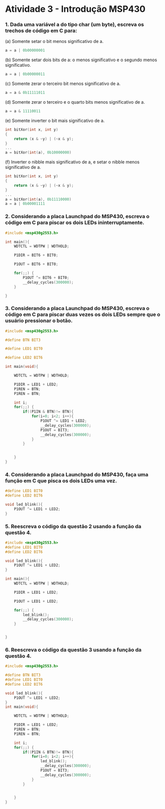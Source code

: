 # Atividade 3 - Introdução MSP430

### 1. Dada uma variável a do tipo char (um byte), escreva os trechos de código em C para: 

(a) Somente setar o bit menos significativo de a.
```C
a = a | 0b00000001
```

(b) Somente setar dois bits de a: o menos significativo e o segundo menos significativo. 
```C
a = a | 0b00000011
```

(c) Somente zerar o terceiro bit menos significativo de a. 
```C
a = a & 0b11111011
```

(d) Somente zerar o terceiro e o quarto bits menos significativo de a. 
```C
a = a & 11110011
```

(e) Somente inverter o bit mais significativo de a. 
```C
int bitXor(int x, int y)
{
    return (x & ~y) | (~x & y);
}
... 
a = bitXor(int(a), 0b10000000)
```

(f) Inverter o nibble mais significativo de a, e setar o nibble menos significativo de a.
```C
int bitXor(int x, int y)
{
    return (x & ~y) | (~x & y);
}
... 
a = bitXor(int(a), 0b11110000)
a = a | 0b00001111

```

### 2. Considerando a placa Launchpad do MSP430, escreva o código em C para piscar os dois LEDs ininterruptamente.
```C
#include <msp430g2553.h>

int main(){
	WDTCTL = WDTPW | WDTHOLD;	

	P1DIR = BIT6 + BIT0;	

	P1OUT = BIT6 + BIT0;	

	for(;;)	{	
		P1OUT ^= BIT6 + BIT0;
		__delay_cycles(300000);
	}	

}
```
### 3. Considerando a placa Launchpad do MSP430, escreva o código em C para piscar duas vezes os dois LEDs sempre que o usuário pressionar o botão.
```C
#include <msp430g2553.h>	

#define BTN BIT3	

#define LED1 BIT0	

#define LED2 BIT6	

int main(void){	

	WDTCTL = WDTPW | WDTHOLD;

	P1DIR = LED1 + LED2;	
	P1REN = BTN;
	P1REN = BTN;

	int i;
	for(;;) {	
		if((P1IN & BTN)!= BTN){
			for(i=0; i<2; i++){
				P1OUT ^= LED1 + LED2;
				__delay_cycles(300000);
				P1OUT = BIT3;
				__delay_cycles(300000);
			}
		}
	

	}	
}
```

### 4. Considerando a placa Launchpad do MSP430, faça uma função em C que pisca os dois LEDs uma vez.
```C
#define LED1 BIT0	
#define LED2 BIT6

void led_blink(){
    P1OUT ^= LED1 + LED2;
}
```
### 5. Reescreva o código da questão 2 usando a função da questão 4.
```C
#include <msp430g2553.h>
#define LED1 BIT0	
#define LED2 BIT6

void led_blink(){
    P1OUT ^= LED1 + LED2;
}

int main(){
	WDTCTL = WDTPW | WDTHOLD;	

	P1DIR = LED1 + LED2;	

	P1OUT = LED1 + LED2;	

	for(;;)	{	
		led_blink();
		__delay_cycles(300000);
	}	


}
```
### 6. Reescreva o código da questão 3 usando a função da questão 4.
```C
#include <msp430g2553.h>	

#define BTN BIT3	
#define LED1 BIT0	
#define LED2 BIT6	

void led_blink(){
    P1OUT ^= LED1 + LED2;
}
int main(void){	

	WDTCTL = WDTPW | WDTHOLD;

	P1DIR = LED1 + LED2;	
	P1REN = BTN;
	P1REN = BTN;

	int i;
	for(;;) {	
		if((P1IN & BTN)!= BTN){
			for(i=0; i<2; i++){
				led_blink();
				__delay_cycles(300000);
				P1OUT = BIT3;
				__delay_cycles(300000);
			}
		}
	

	}	
}

```
